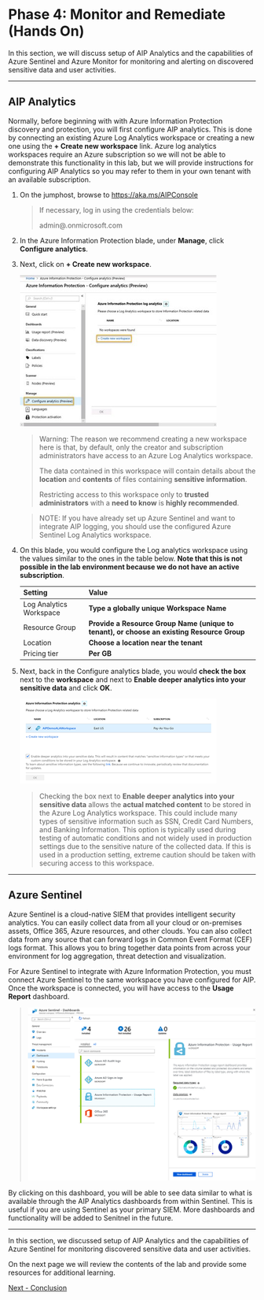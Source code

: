 <page title="Monitor and Remediate (Hands On)" />

# Phase 4: Monitor and Remediate (Hands On)

In this section, we will discuss setup of AIP Analytics and the capabilities of Azure Sentinel and Azure Monitor for monitoring and alerting on discovered sensitive data and user activities.

---
## AIP Analytics 

Normally, before beginning with with Azure Information Protection discovery and protection, you will first configure AIP analytics.  This is done by connecting an existing Azure Log Analytics workspace or creating a new one using the **+ Create new workspace** link. Azure log analytics workspaces require an Azure subscription so we will not be able to demonstrate this functionality in this lab, but we will provide instructions for configuring AIP Analytics so you may refer to them in your own tenant with an available subscription.

1. On the jumphost, browse to <copy>https://aka.ms/AIPConsole</copy>

	>  If necessary, log in using the credentials below:
	> 
	> <copy>admin@<inject story-id="story://9505e56e-5b9b-4f7a-be15-71f4e0ee5ef3/" key="officeTenantName" copy="false" />.onmicrosoft.com<copy>
	>
	> **<inject story-id="story://9505e56e-5b9b-4f7a-be15-71f4e0ee5ef3/" key="officeTenantGAPassword"/>**
1. In the Azure Information Protection blade, under **Manage**, click **Configure analytics**.

1. Next, click on **+ Create new workspace**.

	![qu68gqfd.jpg](./media/qu68gqfd.jpg)

	> Warning: The reason we recommend creating a new workspace here is that, by default, only the creator and subscription administrators have access to an Azure Log Analytics workspace.  
	>
	> The data contained in this workspace will contain details about the **location** and **contents** of files containing **sensitive information**. 
	>
	> Restricting access to this workspace only to **trusted administrators** with a **need to know** is **highly recommended**.

	>NOTE: If you have already set up Azure Sentinel and want to integrate AIP logging, you should use the configured Azure Sentinel Log Analytics workspace.

1. On this blade, you would configure the Log analytics workspace using the values similar to the ones in the table below. **Note that this is not possible in the lab environment because we do not have an active subscription**.

	<table>
	<thead>
	<tr>
	<th>Setting</th>
	<th>Value</th>
	</tr>
	</thead>
	<tbody>
	<tr>
	<td>Log Analytics Workspace</td>
	<td><strong>Type a globally unique Workspace Name</strong></td>
	</tr>
	<tr>
	<td>Resource Group</td>
	<td><strong>Provide a Resource Group Name (unique to tenant), or choose an existing Resource Group</strong></td>
	</tr>
	<tr>
	<td>Location</td>
	<td><strong>Choose a location near the tenant</strong></td>
	</tr>
	<tr>
	<td>Pricing tier</td>
	<td><strong>Per GB</strong></td>
	</tr>
	</tbody>
	</table>

2. Next, back in the Configure analytics blade, you would **check the box** next to the **workspace** and next to **Enable deeper analytics into your sensitive data** and click **OK**.

	![1547437013585](./media/aipanalytics.png) 

	>  Checking the box next to **Enable deeper analytics into your sensitive data** allows the **actual matched content** to be stored in the Azure Log Analytics workspace.  This could include many types of sensitive information such as SSN, Credit Card Numbers, and Banking Information.  This option is typically used during testing of automatic conditions and not widely used in production settings due to the sensitive nature of the collected data.  If this is used in a production setting, extreme caution should be taken with securing access to this workspace.

---
## Azure Sentinel

Azure Sentinel is a cloud-native SIEM that provides intelligent security analytics. You can easily collect data from all your cloud or on-premises assets, Office 365, Azure resources, and other clouds.  You can also collect data from any source that can forward logs in Common Event Format (CEF) logs format. This allows you to bring together data points from across your environment for log aggregation, threat detection and visualization.

For Azure Sentinel to integrate with Azure Information Protection, you must connect Azure Sentinel to the same workspace you have configured for AIP.  Once the workspace is connected, you will have access to the **Usage Report** dashboard.

>![](./media/SentinelDashboard.png)

By clicking on this dashboard, you will be able to see data similar to what is available through the AIP Analytics dashboards from within Sentinel.  This is useful if you are using Sentinel as your primary SIEM. More dashboards and functionality will be added to Senitnel in the future.

---
In this section, we discussed setup of AIP Analytics and the capabilities of Azure Sentinel for monitoring discovered sensitive data and user activities.

On the next page we will review the contents of the lab and provide some resources for additional learning.

[Next - Conclusion](conclusion.md)